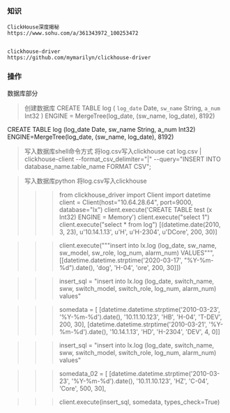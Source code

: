 ### 知识
```
ClickHouse深度揭秘 
https://www.sohu.com/a/361343972_100253472


clickhouse-driver
https://github.com/mymarilyn/clickhouse-driver

```

### 操作

数据库部分

> 创建数据库
CREATE TABLE log
(
    `log_date` Date, 
    `sw_name` String, 
    `a_num` Int32
)
ENGINE = MergeTree(log_date, (sw_name, log_date), 8192)

CREATE TABLE log (log_date Date, sw_name String, a_num Int32) ENGINE=MergeTree(log_date, (sw_name, log_date), 8192)


> 写入数据库shell命令方式    将log.csv写入clickhouse
cat log.csv | clickhouse-client --format_csv_delimiter="|" --query="INSERT INTO database_name.table_name FORMAT CSV";

> 写入数据库python    将log.csv写入clickhouse
>>> from clickhouse_driver import Client
>>> import datetime
>>> client = Client(host="10.64.28.64", port=9000, database="lx")
client.execute('CREATE TABLE test (x Int32) ENGINE = Memory')
>>> client.execute("select 1")
>>> client.execute("select * from log")
[(datetime.date(2010, 3, 23), u'10.14.1.13', u'H', u'H-2304', u'DCore', 200, 30)]

>>> client.execute("""insert into lx.log (log_date, sw_name, sw_model, sw_role, log_num, alarm_num) VALUES""", [[datetime.datetime.strptime('2020-03-17', "%Y-%m-%d").date(), 'dog', 'H-04', 'ore', 200, 30]])

>>> insert_sql = "insert into lx.log (log_date, switch_name, sww, switch_model, switch_role, log_num, alarm_num) values"

>>> somedata = [
 [datetime.datetime.strptime('2010-03-23', '%Y-%m-%d').date(), '10.11.10.123', 'HB', 'H-04', 'T-DEV', 200, 30],
 [datetime.datetime.strptime('2010-03-21', '%Y-%m-%d').date(), '10.14.1.13', 'HD', 'H-2304', 'DEV', 4, 0]]

>>> insert_sql = "insert into lx.log (log_date, switch_name, sww, switch_model, switch_role, log_num, alarm_num) values"

>>> somedata_02 = [
[datetime.datetime.strptime('2010-03-23', '%Y-%m-%d').date(), '10.11.10.123', 'HZ', 'C-04', 'Core', 500, 30],

>>> client.execute(insert_sql, somedata, types_check=True)







